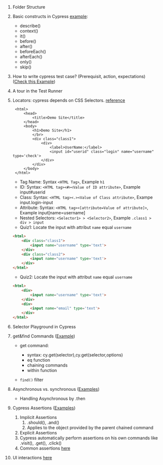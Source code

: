 1. Folder Structure
2. Basic constructs in Cypress [example](cypress/integration/lesson1.organizing.test.example.js):
    - describe()
    - context()
    - it()
    - before()
    - after()
    - beforeEach()
    - afterEach()
    - only()
    - skip()
3. How to write cypress test case? (Prerequisit, action, expectations) ([Check this Example](cypress/integration/examples/lesson1.example2.js))
4. A tour in the Test Runner

5. Locators: cypress depends on CSS Selectors. [reference](https://www.w3schools.com/cssref/css_selectors.asp)
        
        <html>
            <head>
                <title>Demo Site</title>
            </head>
            <body>
                <h1>Demo Site</h1>
                </br>
                <div class="class1">
                    <div>
                        <label>UserName:</label>
                        <input id="userid" class="login" name="username" type='check'>
                    </div>
                </div>
            </body>
        </html>
    - Tag Name: Syntax `<HTML Tag>`, Example `h1`
    - ID: Syntax: `<HTML tag><#><Value of ID attribute>`, Example input#userid
    - Class: Syntax: `<HTML tag><.><Value of Class attribute>`, Exampe input.login-input
    - Attribute: Syntax: `<HTML tag><[attribute=Value of attribute]>`, Example input[name=username]
    - Nested Selectors: `<Selector1> > <Selector2>`, Example `.class1 > div > input`
    - Quiz1: Locate the input with attribut `name` equal `username`
    ``` html
    <html>
        <div class="class1"> 
            <input name="username" type='text'>
        </div>
        <div class="class2"> 
            <input name="username" type='text'>
        </div>
    </html>
   ```
   - Quiz2: Locate the input with attribut `name` equal `username`
    ``` html
    <html>
        <div> 
            <input name="username" type='text'>
        </div>
        <div> 
            <input name="email" type='text'>
        </div>
    </html>
   ```

6. Selector Playground in Cypress

7. get&find Commands ([Example](cypress/integration/examples/lesson2.example1.js))
    - get command:  
        - syntax: cy.get(selector),cy.get(selector,options)
        - eq function
        - chaining commands
        - within function

    - `find()` filter
8. Asynchronous vs. synchronous ([Examples](cypress/integration/examples/lesson3.example1.js))
    - Handling Asynchronous by .then
9. Cypress Assertions ([Examples](cypress/integration/examples/lesson3.example2.js))
   1.  Implicit Assertions
       1.  .should(), .and()
       2.  Applies to the object provided by the parent chained command
   2.  Explicit Assertions
   3.  Cypress automatically perform assertions on his own commands like .visit(), .get(), .click()
   4.  Common assertions [here](https://docs.cypress.io/guides/references/assertions#Common-Assertions)

10. UI interactions [here](https://docs.cypress.io/guides/core-concepts/interacting-with-elements#Actionability)